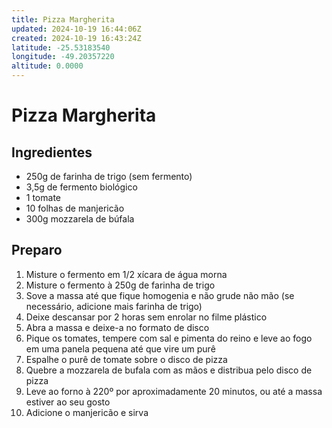 ```yaml
---
title: Pizza Margherita
updated: 2024-10-19 16:44:06Z
created: 2024-10-19 16:43:24Z
latitude: -25.53183540
longitude: -49.20357220
altitude: 0.0000
---
```


# Pizza Margherita

## Ingredientes

- 250g de farinha de trigo (sem fermento) 
- 3,5g de fermento biológico 
- 1 tomate 
- 10 folhas de manjericão 
- 300g mozzarela de búfala 

## Preparo

1. Misture o fermento em 1/2 xícara de água morna 
2. Misture o fermento à 250g de farinha de trigo 
3. Sove a massa até que fique homogenia e não grude não mão (se necessário, adicione mais farinha de trigo) 
4. Deixe descansar por 2 horas sem enrolar no filme plástico 
5. Abra a massa e deixe-a no formato de disco 
6. Pique os tomates, tempere com sal e pimenta do reino e leve ao fogo em uma panela pequena até que vire um purê 
7. Espalhe o purê de tomate sobre o disco de pizza 
8. Quebre a mozzarela de bufala com as mãos e distribua pelo disco de pizza 
9. Leve ao forno à 220º por aproximadamente 20 minutos, ou até a massa estiver ao seu gosto 
10. Adicione o manjericão e sirva 